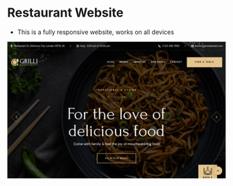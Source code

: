 # Restaurant Website
- This is a fully responsive website, works on all devices

![preview img](/Preview.png)
